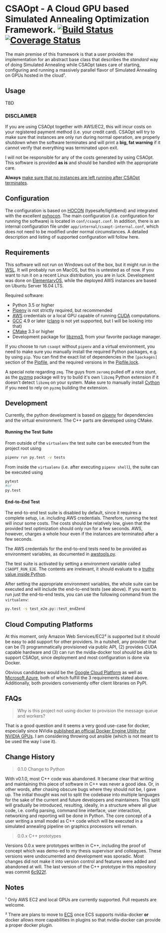 # CSAOpt - A Cloud GPU based Simulated Annealing Optimization Framework. [![Build Status](https://travis-ci.org/d53dave/csaopt.svg?branch=master)](https://travis-ci.org/d53dave/csaopt) [![Coverage Status](https://coveralls.io/repos/github/d53dave/csaopt/badge.svg?branch=master)](https://coveralls.io/github/d53dave/csaopt?branch=master)

The main premise of this framework is that a user provides the implementation for an abstract base class that describes the *standard* way of doing Simulated Annealing while CSAOpt takes care of starting, configuring and running a massively parallel flavor of Simulated Annealing on GPUs hosted in the cloud¹.

## Usage

TBD

### DISCLAIMER

If you are using CSAOpt together with AWS/EC2, this will incur costs on your registered payment method (i.e. your credit card). CSAOpt will try to make sure that instances are only run during normal operation, are properly shutdown when the software terminates and will print a **big, fat warning** if it cannot verify that everything was terminated upon exit.

I will not be responsible for any of the costs generated by using CSAOpt. This software is provided **as is** and should be handled with the appropriate care.

**Always** [make sure that no instances are left running after CSAOpt terminates](https://console.aws.amazon.com/ec2/v2/).

## Configuration

The configuration is based on [HOCON](https://github.com/typesafehub/config/blob/master/HOCON.md) (typesafe/lightbend) and integrated with the excellent [pyhocon](https://github.com/chimpler/pyhocon). The main configuration (i.e. configuration for running the software) is located in `conf/csaopt.conf`. In addition, there is an internal configuration file under `app/internal/csaopt-internal.conf`, which does not need to be modified under normal circumstances. A detailed description and listing of supported configuration will follow here.

## Requirements

This software will not run on Windows out of the box, but it might run in the [WSL](https://blogs.msdn.microsoft.com/wsl). It will probably run on MacOS, but this is untested as of now. If you want to run it on a recent Linux distribution, you are in luck. Development was done on [ElementaryOS](https://elementary.io/), while the deployed AWS instances are based on Ubuntu Server 16.04 LTS.

Required software:

- Python 3.5 or higher
- [Pipenv](http://docs.pipenv.org/en/latest/) is not strictly required, but recommended
- [AWS](https://aws.amazon.com/) credentials or a local GPU capable of running [CUDA](https://www.geforce.com/hardware/technology/cuda) computations.
- [GCC](https://gcc.gnu.org/) 4.9 or later ([clang](https://clang.llvm.org/) is not yet supported, but I will be looking into that)
- [CMake](https://cmake.org/) 3.3 or higher
- Development package for [libzmq3](https://packages.ubuntu.com/search?keywords=libzmq3-dev), from your favorite package manager.

If you choose to run `csaopt` without `pipenv` and a virtual environment, you need to make sure you manually install the required Python packages, e.g. by using `pip`. You can find the exact list of dependencies in the `[packages]` section of the [Pipfile](Pipfile), and the required versions in the [Pipfile.lock](Pipfile.lock).

A special note regarding `zmq`. The guys from `zeromq` pulled off a nice stunt, as the [pyzmq](https://github.com/zeromq/pyzmq) package will try to build it's own `libzmq` Python extension if it doesn't detect `libzmq` on your system. Make sure to manually install [Cython](http://cython.org/) if you need to rely on `pyzmq` building the extension.

## Development

Currently, the python development is based on
[pipenv](https://github.com/kennethreitz/pipenv) for
dependencies and the virtual environment. The C++ parts are
developed using CMake.

#### Running the Test Suite

From outside of the `virtualenv` the test suite can be executed from the project root using

```bash
pipenv run py.test -v tests
```

From inside the `virtualenv` (i.e. after executing `pipenv shell`), the suite can be executed using

```bash
pytest
#or
py.test
```

#### End-to-End Test

The end-to-end test suite is disabled by default, since it requires a complete setup, i.e. including AWS credentials. Therefore, running the test will incur some costs. The costs should be relatively low, given that the provided test optimization should only run for a few seconds. AWS, however, charges a whole hour even if the instances are terminated after a few seconds.

The AWS credentials for the end-to-end tests need to be provided as environment variables, as documented in [awstools.py](app/aws/awstools.py).

The test suite is activated by setting a environment variable called `CSAOPT_RUN_E2E`. The contents are irrelevant, it should evaluate to a [truthy value inside Python](https://docs.python.org/3/library/stdtypes.html#truth-value-testing).

After setting the appropriate environment variables, the whole suite can be executed and will include the end-to-end tests (see above). If you want to run just the end-to-end tests, you can use the following command from the `virtualenv`:

```bash
py.test -s test_e2e.py::test_end2end
```

## Cloud Computing Platforms

At this moment, only Amazon Web Services/EC2² is supported but it should be easy to add support for other providers. In a nutshell, any provider that can be (1) programmatically provisioned via public API, (2) provides CUDA capable hardware and (3) can run the nvidia-docker tool *should* be able to support CSAOpt, since deployment and most configuration is done via Docker.

Obvious candidates would be the [Google Cloud Platform](https://cloud.google.com) as well as [Microsoft Azure](https://azure.microsoft.com/en-us/), both of which fulfill the 3 requirements stated above. Additionally, both providers conveniently offer client libraries on PyPI.

## FAQs

> Why is this project not using docker to provision the message queue and workers?

That is a good question and it seems a very good use-case for docker, especially since NVidia [published an official Docker Engine Utility for NVIDIA GPUs](https://github.com/NVIDIA/nvidia-docker). I am considering throwing out ansible (which is not meant to be used the way I use it).

## Change History

> 0.1.0 Change to Python

With v0.1.0, most C++ code was abandoned. It became clear
that writing and maintaining this piece of software in C++
was never a good idea. Or, in other words, after chasing
obscure bugs where they should not be, I gave up. The initial
thought was not to split the codebase into multiple languages for
the sake of the current and future developers and maintainers.
This split will gradually be introduced, resulting, ideally, in
a structure where all glue code, i.e. config parsing, command line
interface, user interaction, networking and reporting will be
done in Python. The core concept of a user writing a small
model as C++ code which will be executed in a simulated annealing
pipeline on graphics processors will remain.

> 0.0.x C++ prototypes

Versions 0.0.x were prototypes written in C++, 
including the proof of concept which was demo-ed to 
my thesis supervisor and colleagues. These versions were
undocumented and development was sporadic. Most changes
did not make it into version control and features
were added and abandoned at will. The last version of the
C++ prototype in this repository was commit [6c922f](https://github.com/d53dave/csaopt/tree/6c922f933eceb8992e9acae36f1767336c56209f).

## Notes

¹ Only AWS EC2 and local GPUs are currently supported. Pull requests are welcome.

² There are plans to move to [ECS](https://aws.amazon.com/ecs/) once ECS supports nvidia-docker **or** docker allows more capabilities in plugins so that nvidia-docker can provide a proper docker plugin.